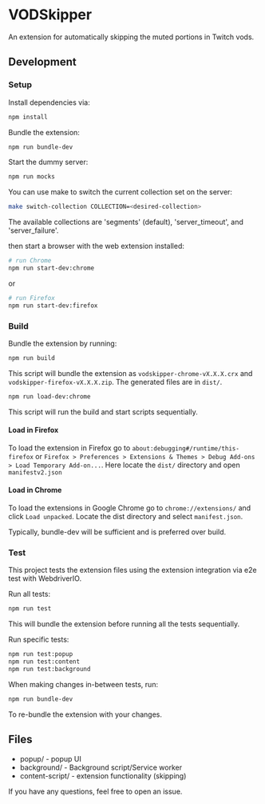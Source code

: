 # VODSkipper

An extension for automatically skipping the muted portions in Twitch vods.

## Development

### Setup

Install dependencies via:

```sh
npm install
```

Bundle the extension:

```sh
npm run bundle-dev
```

Start the dummy server:

```sh
npm run mocks
```

You can use make to switch the current collection set on the server:

```sh
make switch-collection COLLECTION=<desired-collection>
```

The available collections are 'segments' (default), 'server_timeout', and 'server_failure'.

then start a browser with the web extension installed:

```sh
# run Chrome
npm run start-dev:chrome
```

or

```sh
# run Firefox
npm run start-dev:firefox
```

### Build

Bundle the extension by running:

```sh
npm run build
```

This script will bundle the extension as `vodskipper-chrome-vX.X.X.crx` and `vodskipper-firefox-vX.X.X.zip`. The generated files are in `dist/`.

```sh
npm run load-dev:chrome
```

This script will run the build and start scripts sequentially.

#### Load in Firefox

To load the extension in Firefox go to `about:debugging#/runtime/this-firefox` or `Firefox > Preferences > Extensions & Themes > Debug Add-ons > Load Temporary Add-on...`. Here locate the `dist/` directory and open `manifestv2.json`

#### Load in Chrome

To load the extensions in Google Chrome go to `chrome://extensions/` and click `Load unpacked`. Locate the dist directory and select `manifest.json`.

Typically, bundle-dev will be sufficient and is preferred over build.

### Test

This project tests the extension files using the extension integration via e2e test with WebdriverIO.

Run all tests:

```sh
npm run test
```

This will bundle the extension before running all the tests sequentially.

Run specific tests:

```sh
npm run test:popup
npm run test:content
npm run test:background
```

When making changes in-between tests, run:

```sh
npm run bundle-dev
```

To re-bundle the extension with your changes.

## Files

- popup/ - popup UI
- background/ - Background script/Service worker
- content-script/ - extension functionality (skipping)

If you have any questions, feel free to open an issue.
